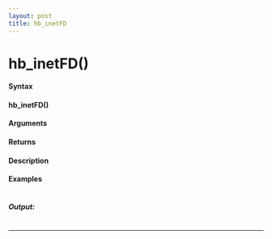 ```yaml
---
layout: post
title: hb_inetFD
---
```


# hb_inetFD()


#### Syntax

#### hb_inetFD()

#### Arguments

#### Returns

#### Description

#### Examples

```

```

##### Output:

```

```

---